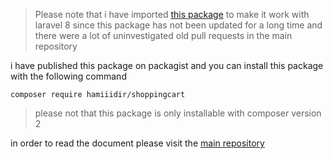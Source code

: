 > Please note that i have imported [this package](https://github.com/Crinsane/LaravelShoppingcart) to make it work with laravel 8 since this package has not been updated for a long time and there were a lot of uninvestigated old pull requests in the main repository 

i have published this package on packagist and you can install this package with the following command

	composer require hamiiidir/shoppingcart

>please not that this package is only installable with composer version 2


in order to read the document please visit the [main repository](https://github.com/Crinsane/LaravelShoppingcart)
